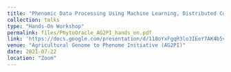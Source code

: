 ```yaml
---
title: "Phenomic Data Processing Using Machine Learning, Distributed Computing & Container Technology"
collection: talks
type: "Hands-On Workshop"
permalink: files/PhytoOracle_AG2PI_hands_on.pdf
link: 'https://docs.google.com/presentation/d/118oYxFgqR3lo3IEeY7AK4b5vj4z3QjCJtBRQtWErLTs/edit?usp=sharing'
venue: "Agricultural Genome to Phenome Initiative (AG2PI)"
date: 2021-07-22
location: "Zoom"
---
```

